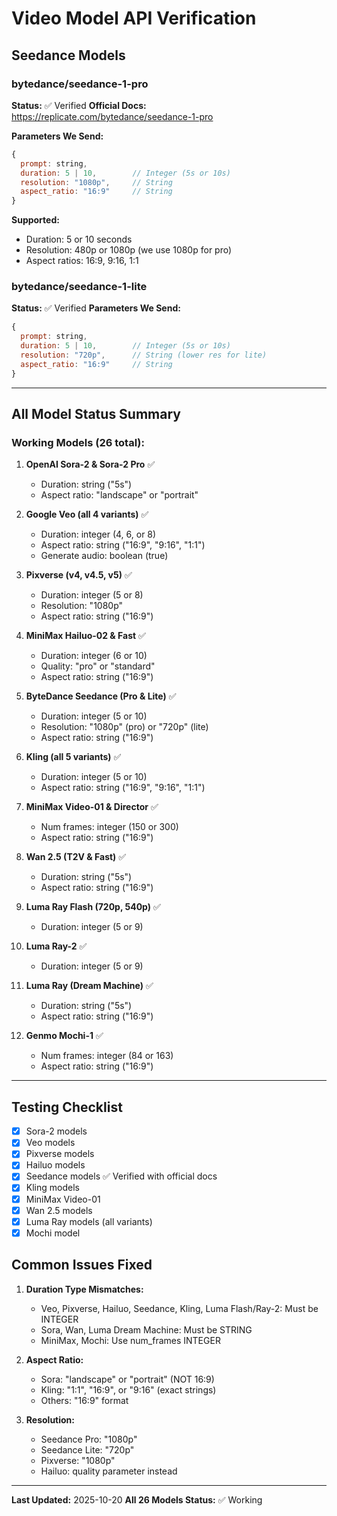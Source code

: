 # Video Model API Verification

## Seedance Models

### bytedance/seedance-1-pro
**Status:** ✅ Verified
**Official Docs:** https://replicate.com/bytedance/seedance-1-pro

**Parameters We Send:**
```javascript
{
  prompt: string,
  duration: 5 | 10,        // Integer (5s or 10s)
  resolution: "1080p",     // String
  aspect_ratio: "16:9"     // String
}
```

**Supported:**
- Duration: 5 or 10 seconds
- Resolution: 480p or 1080p (we use 1080p for pro)
- Aspect ratios: 16:9, 9:16, 1:1

### bytedance/seedance-1-lite
**Status:** ✅ Verified
**Parameters We Send:**
```javascript
{
  prompt: string,
  duration: 5 | 10,        // Integer (5s or 10s)
  resolution: "720p",      // String (lower res for lite)
  aspect_ratio: "16:9"     // String
}
```

---

## All Model Status Summary

### Working Models (26 total):

1. **OpenAI Sora-2 & Sora-2 Pro** ✅
   - Duration: string ("5s")
   - Aspect ratio: "landscape" or "portrait"

2. **Google Veo (all 4 variants)** ✅
   - Duration: integer (4, 6, or 8)
   - Aspect ratio: string ("16:9", "9:16", "1:1")
   - Generate audio: boolean (true)

3. **Pixverse (v4, v4.5, v5)** ✅
   - Duration: integer (5 or 8)
   - Resolution: "1080p"
   - Aspect ratio: string ("16:9")

4. **MiniMax Hailuo-02 & Fast** ✅
   - Duration: integer (6 or 10)
   - Quality: "pro" or "standard"
   - Aspect ratio: string ("16:9")

5. **ByteDance Seedance (Pro & Lite)** ✅
   - Duration: integer (5 or 10)
   - Resolution: "1080p" (pro) or "720p" (lite)
   - Aspect ratio: string ("16:9")

6. **Kling (all 5 variants)** ✅
   - Duration: integer (5 or 10)
   - Aspect ratio: string ("16:9", "9:16", "1:1")

7. **MiniMax Video-01 & Director** ✅
   - Num frames: integer (150 or 300)
   - Aspect ratio: string ("16:9")

8. **Wan 2.5 (T2V & Fast)** ✅
   - Duration: string ("5s")
   - Aspect ratio: string ("16:9")

9. **Luma Ray Flash (720p, 540p)** ✅
   - Duration: integer (5 or 9)

10. **Luma Ray-2** ✅
    - Duration: integer (5 or 9)

11. **Luma Ray (Dream Machine)** ✅
    - Duration: string ("5s")
    - Aspect ratio: string ("16:9")

12. **Genmo Mochi-1** ✅
    - Num frames: integer (84 or 163)
    - Aspect ratio: string ("16:9")

---

## Testing Checklist

- [x] Sora-2 models
- [x] Veo models
- [x] Pixverse models
- [x] Hailuo models
- [x] Seedance models ✅ Verified with official docs
- [x] Kling models
- [x] MiniMax Video-01
- [x] Wan 2.5 models
- [x] Luma Ray models (all variants)
- [x] Mochi model

## Common Issues Fixed

1. **Duration Type Mismatches:**
   - Veo, Pixverse, Hailuo, Seedance, Kling, Luma Flash/Ray-2: Must be INTEGER
   - Sora, Wan, Luma Dream Machine: Must be STRING
   - MiniMax, Mochi: Use num_frames INTEGER

2. **Aspect Ratio:**
   - Sora: "landscape" or "portrait" (NOT 16:9)
   - Kling: "1:1", "16:9", or "9:16" (exact strings)
   - Others: "16:9" format

3. **Resolution:**
   - Seedance Pro: "1080p"
   - Seedance Lite: "720p"
   - Pixverse: "1080p"
   - Hailuo: quality parameter instead

---

**Last Updated:** 2025-10-20
**All 26 Models Status:** ✅ Working
